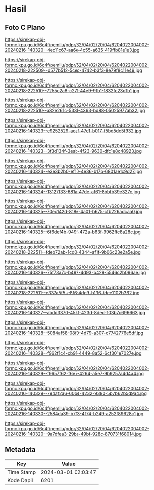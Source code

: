 # Hasil

## Foto C Plano

https://sirekap-obj-formc.kpu.go.id/6c4f/pemilu/pdpr/62/04/02/20/04/6204022004002-20240216-140320--4ec11c67-aa6e-4c55-a635-419ffb81e1e3.jpg

https://sirekap-obj-formc.kpu.go.id/6c4f/pemilu/pdpr/62/04/02/20/04/6204022004002-20240218-222509--d577b512-5cec-4742-b3f3-8e79f8c11e49.jpg

https://sirekap-obj-formc.kpu.go.id/6c4f/pemilu/pdpr/62/04/02/20/04/6204022004002-20240218-222510--7255c2a8-c27f-44e9-9fb1-1832fc23d1b1.jpg

https://sirekap-obj-formc.kpu.go.id/6c4f/pemilu/pdpr/62/04/02/20/04/6204022004002-20240218-222510--a82e261c-5331-4363-bd88-05025977ab32.jpg

https://sirekap-obj-formc.kpu.go.id/6c4f/pemilu/pdpr/62/04/02/20/04/6204022004002-20240216-140323--e9252529-aeaf-47e1-b017-f5bd5dc5f932.jpg

https://sirekap-obj-formc.kpu.go.id/6c4f/pemilu/pdpr/62/04/02/20/04/6204022004002-20240216-140323--3f3d134f-3eab-4f23-9630-dfc1e8c48923.jpg

https://sirekap-obj-formc.kpu.go.id/6c4f/pemilu/pdpr/62/04/02/20/04/6204022004002-20240216-140324--e3e3b2b0-ef10-4e36-b17b-6801ae1c9d27.jpg

https://sirekap-obj-formc.kpu.go.id/6c4f/pemilu/pdpr/62/04/02/20/04/6204022004002-20240216-140324--13127f33-681a-47de-af61-8bbfb39e327c.jpg

https://sirekap-obj-formc.kpu.go.id/6c4f/pemilu/pdpr/62/04/02/20/04/6204022004002-20240216-140325--70ec142d-818e-4a01-b675-cfb226adcaa0.jpg

https://sirekap-obj-formc.kpu.go.id/6c4f/pemilu/pdpr/62/04/02/20/04/6204022004002-20240216-140325--6f6def4b-949f-472a-b63f-9962ffc8a28c.jpg

https://sirekap-obj-formc.kpu.go.id/6c4f/pemilu/pdpr/62/04/02/20/04/6204022004002-20240218-222511--fdeb72ab-1cd0-4344-af1f-9b06c23e2a5e.jpg

https://sirekap-obj-formc.kpu.go.id/6c4f/pemilu/pdpr/62/04/02/20/04/6204022004002-20240216-140326--75f73a7c-b492-4d93-b429-5546c2b096ae.jpg

https://sirekap-obj-formc.kpu.go.id/6c4f/pemilu/pdpr/62/04/02/20/04/6204022004002-20240218-222511--e337a5f5-e8f6-4de9-b136-fdee1102b362.jpg

https://sirekap-obj-formc.kpu.go.id/6c4f/pemilu/pdpr/62/04/02/20/04/6204022004002-20240216-140327--abdd3370-455f-423d-8ded-103b7c696663.jpg

https://sirekap-obj-formc.kpu.go.id/6c4f/pemilu/pdpr/62/04/02/20/04/6204022004002-20240216-140328--5084af58-08f0-4d79-a307-c7742776e5df.jpg

https://sirekap-obj-formc.kpu.go.id/6c4f/pemilu/pdpr/62/04/02/20/04/6204022004002-20240216-140328--f962f1c4-cb91-4449-8a52-6cf301e7027e.jpg

https://sirekap-obj-formc.kpu.go.id/6c4f/pemilu/pdpr/62/04/02/20/04/6204022004002-20240216-140329--f9657f62-f6e7-4264-a5e7-9b9257a4d4a4.jpg

https://sirekap-obj-formc.kpu.go.id/6c4f/pemilu/pdpr/62/04/02/20/04/6204022004002-20240216-140329--794af2a6-60b4-4232-9380-5b7b62b5d9a4.jpg

https://sirekap-obj-formc.kpu.go.id/6c4f/pemilu/pdpr/62/04/02/20/04/6204022004002-20240216-140330--2584da39-b713-4f74-b249-a252f89628c1.jpg

https://sirekap-obj-formc.kpu.go.id/6c4f/pemilu/pdpr/62/04/02/20/04/6204022004002-20240216-140320--9a7dfea3-29ba-49bf-928c-870731f68014.jpg


## Metadata

| Key        | Value               |
| ---------- | ------------------- |
| Time Stamp | 2024-03-01 02:03:47 |
| Kode Dapil | 6201                |



